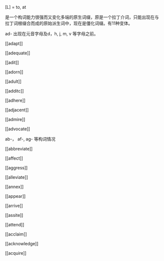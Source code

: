 [L] = to, at 

是一个构词能力很强而又变化多端的原生词缀，原是一个拉丁介词，只能出现在与拉丁词根缀合而成的原始派生词中，现在是僵化词缀。有11种变体。

ad- 出现在元音字母及d，h,  j, m, v 等字母之前。

[[adapt]]

[[adequate]]

[[adit]] 

[[adorn]]

[[adult]]

[[additc]]

[[adhere]]

[[adjacent]]

[[admire]]

[[advocate]]



ab-， af-, ag- 等构词情况

[[abbreviate]]

[[affect]]

[[aggress]]

[[alleviate]]

[[annex]]

[[appear]]

[[arrive]]

[[assite]]

[[attend]]

[[acclaim]]

[[acknowledge]]

[[acquire]]


